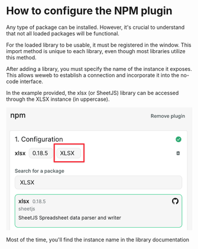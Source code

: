 # How to configure the NPM plugin

Any type of package can be installed. However, it's crucial to understand that not all loaded packages will be functional.

For the loaded library to be usable, it must be registered in the window. This import method is unique to each library, even though most libraries utilize this method.

After adding a library, you must specify the name of the instance it exposes. This allows weweb to establish a connection and incorporate it into the no-code interface.

In the example provided, the xlsx (or SheetJS) library can be accessed through the XLSX instance (in uppercase).

![Screenshot demonstrating access to the xlsx (or SheetJS) library through the uppercase XLSX instance.](example.png)

Most of the time, you'll find the instance name in the library documentation
